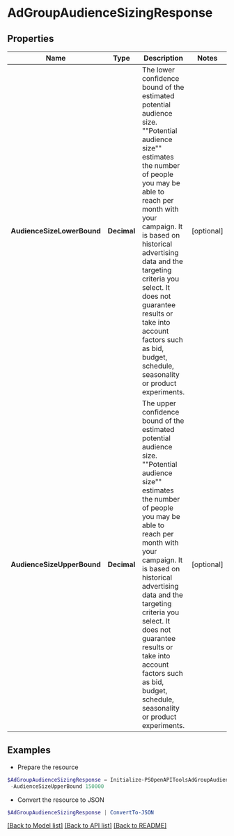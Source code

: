 # AdGroupAudienceSizingResponse
## Properties

Name | Type | Description | Notes
------------ | ------------- | ------------- | -------------
**AudienceSizeLowerBound** | **Decimal** | The lower confidence bound of the estimated potential audience size. &quot;&quot;Potential audience size&quot;&quot; estimates the number of people you may be able to reach per month with your campaign. It is based on historical advertising data and the targeting criteria you select. It does not guarantee results or take into account factors such as bid, budget, schedule, seasonality or product experiments. | [optional] 
**AudienceSizeUpperBound** | **Decimal** | The upper confidence bound of the estimated potential audience size. &quot;&quot;Potential audience size&quot;&quot; estimates the number of people you may be able to reach per month with your campaign. It is based on historical advertising data and the targeting criteria you select. It does not guarantee results or take into account factors such as bid, budget, schedule, seasonality or product experiments. | [optional] 

## Examples

- Prepare the resource
```powershell
$AdGroupAudienceSizingResponse = Initialize-PSOpenAPIToolsAdGroupAudienceSizingResponse  -AudienceSizeLowerBound 100000 `
 -AudienceSizeUpperBound 150000
```

- Convert the resource to JSON
```powershell
$AdGroupAudienceSizingResponse | ConvertTo-JSON
```

[[Back to Model list]](../README.md#documentation-for-models) [[Back to API list]](../README.md#documentation-for-api-endpoints) [[Back to README]](../README.md)

